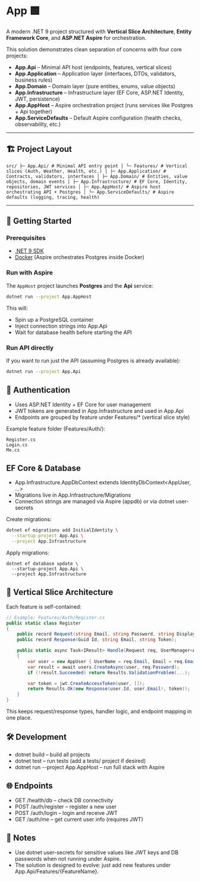 # App 🟦

A modern .NET 9 project structured with **Vertical Slice Architecture**, **Entity Framework Core**, and **ASP.NET Aspire** for orchestration.  

This solution demonstrates clean separation of concerns with four core projects:  

- **App.Api** – Minimal API host (endpoints, features, vertical slices)  
- **App.Application** – Application layer (interfaces, DTOs, validators, business rules)  
- **App.Domain** – Domain layer (pure entities, enums, value objects)  
- **App.Infrastructure** – Infrastructure layer (EF Core, ASP.NET Identity, JWT, persistence)  
- **App.AppHost** – Aspire orchestration project (runs services like Postgres + Api together)  
- **App.ServiceDefaults** – Default Aspire configuration (health checks, observability, etc.)

---

## 🏗️ Project Layout

`
src/
├─ App.Api/ # Minimal API entry point
│ └─ Features/ # Vertical slices (Auth, Weather, Health, etc.)
│
├─ App.Application/ # Contracts, validators, interfaces
│
├─ App.Domain/ # Entities, value objects, domain events
│
├─ App.Infrastructure/ # EF Core, Identity, repositories, JWT services
│
├─ App.AppHost/ # Aspire host orchestrating API + Postgres
│
└─ App.ServiceDefaults/ # Aspire defaults (logging, tracing, health)
`

---

## 🚀 Getting Started

### Prerequisites
- [.NET 9 SDK](https://dotnet.microsoft.com/en-us/download/dotnet/9.0)  
- [Docker](https://www.docker.com/) (Aspire orchestrates Postgres inside Docker)  

### Run with Aspire
The `AppHost` project launches **Postgres** and the **Api** service:

```bash
dotnet run --project App.AppHost
```

This will:

- Spin up a PostgreSQL container
- Inject connection strings into App.Api
- Wait for database health before starting the API

### Run API directly
If you want to run just the API (assuming Postgres is already available):
```bash
dotnet run --project App.Api
```

## 🔑 Authentication

- Uses ASP.NET Identity + EF Core for user management
- JWT tokens are generated in App.Infrastructure and used in App.Api
- Endpoints are grouped by feature under Features/* (vertical slice style)

Example feature folder (Features/Auth/):
```
Register.cs
Login.cs
Me.cs
```

## EF Core & Database

- App.Infrastructure.AppDbContext extends IdentityDbContext<AppUser, ...>
- Migrations live in App.Infrastructure/Migrations
- Connection strings are managed via Aspire (appdb) or via dotnet user-secrets

Create migrations:
```bash
dotnet ef migrations add InitialIdentity \
  --startup-project App.Api \
  --project App.Infrastructure
```

Apply migrations:
```
dotnet ef database update \
  --startup-project App.Api \
  --project App.Infrastructure
```

## 🧱 Vertical Slice Architecture

Each feature is self-contained:

```csharp
// Example: Features/Auth/Register.cs
public static class Register
{
    public record Request(string Email, string Password, string DisplayName);
    public record Response(Guid Id, string Email, string Token);

    public static async Task<IResult> Handle(Request req, UserManager<AppUser> users, IJwtTokenService jwt)
    {
        var user = new AppUser { UserName = req.Email, Email = req.Email, DisplayName = req.DisplayName };
        var result = await users.CreateAsync(user, req.Password);
        if (!result.Succeeded) return Results.ValidationProblem(...);

        var token = jwt.CreateAccessToken(user, []);
        return Results.Ok(new Response(user.Id, user.Email!, token));
    }
}
```
This keeps request/response types, handler logic, and endpoint mapping in one place.

##  🛠️ Development

- dotnet build – build all projects
- dotnet test – run tests (add a tests/ project if desired)
- dotnet run --project App.AppHost – run full stack with Aspire

## 🌐 Endpoints

- GET /health/db – check DB connectivity
- POST /auth/register – register a new user
- POST /auth/login – login and receive JWT
- GET /auth/me – get current user info (requires JWT)

## 📖 Notes

- Use dotnet user-secrets for sensitive values like JWT keys and DB passwords when not running under Aspire.
- The solution is designed to evolve: just add new features under App.Api/Features/{FeatureName}.
